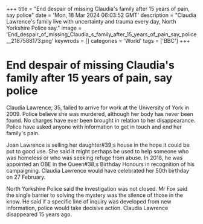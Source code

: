 +++
title = "End despair of missing Claudia's family after 15 years of pain, say police"
date = 'Mon, 18 Mar 2024 06:03:52 GMT'
description = "Claudia Lawrence's family live with uncertainty and trauma every day, North Yorkshire Police say."
image = 'End_despair_of_missing_Claudia_s_family_after_15_years_of_pain_say_police__2187588173.png'
keywrods =  []
categories = 'World'
tags = ['BBC']
+++

# End despair of missing Claudia's family after 15 years of pain, say police

Claudia Lawrence, 35, failed to arrive for work at the University of York in 2009.
Police believe she was murdered, although her body has never been found.
No charges have ever been brought in relation to her disappearance.
Police have asked anyone with information to get in touch and end her family's pain.

Joan Lawrence is selling her daughter<bb>#39;s house in the hope it could be put to good use.
She said it might perhaps be used to help someone who was homeless or who was seeking refuge from abuse.  In 2018, he was appointed an OBE in the Queen<bb>#38;s Birthday Honours in recognition of his campaigning.
Claudia Lawrence would have celebrated her 50th birthday on 27 February.

North Yorkshire Police said the investigation was not closed.
Mr Fox said the single barrier to solving the mystery was the silence of those in the know.
He said if a specific line of inquiry was developed from new information, police would take decisive action.
Claudia Lawrence disappeared 15 years ago.




